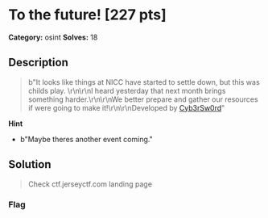 # To the future! [227 pts]

**Category:** osint
**Solves:** 18

## Description
>b"It looks like things at NICC have started to settle down, but this was childs play. \r\n\r\nI heard yesterday that next month brings something harder.\r\n\r\nWe better prepare and gather our resources if were going to make it!\r\n\r\nDeveloped by [Cyb3rSw0rd](https://github.com/AlfredSimpson)"

**Hint**
* b"Maybe theres another event coming."

## Solution
> Check ctf.jerseyctf.com landing page

### Flag


